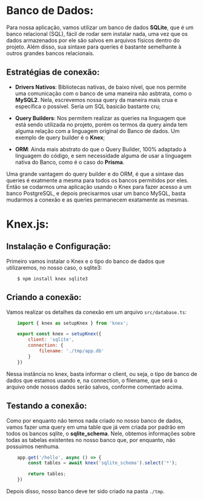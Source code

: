 # Banco de Dados:
Para nossa aplicação, vamos utilizar um banco de dados **SQLite**, que é um banco relacional (SQL), fácil de rodar sem instalar nada, uma vez que os dados armazenados por ele são salvos em arquivos físicos dentro do projeto. Além disso, sua sintaxe para queries é bastante semelhante à outros grandes bancos relacionais.

## Estratégias de conexão:

- **Drivers Nativos**: Bibliotecas nativas, de baixo nível, que nos permite uma comunicação com o banco de uma maneira não asbtrata, como o **MySQL2**. Nela, escrevemos nossa query da maneira mais crua e específica o possível. Seria um SQL basicão bastante cru;

- **Query Builders**: Nos permitem realizar as queries na linguagem que está sendo utilizada no projeto, porém os termos da query ainda tem alguma relação com a linguagem original do Banco de dados. Um exemplo de query builder é o **Knex**;

- **ORM**: Ainda mais abstrato do que o Query Builder, 100% adaptado à linguagem do código, e sem necessidade alguma de usar a linguagem nativa do Banco, como é o caso do **Prisma**. 

Uma grande vantagem do query builder e do ORM, é que a sintaxe das queries é exatmente a mesma para todos os bancos permitidos por eles. Então se codarmos uma aplicação usando o Knex para fazer acesso a um banco PostgreSQL, e depois precisarmos usar um banco MySQL, basta mudarmos a conexão e as queries permanecem exatamente as mesmas. 

# Knex.js:

## Instalação e Configuração:

Primeiro vamos instalar o Knex e o tipo do banco de dados que utilizaremos, no nosso caso, o sqlite3:

```shell
    $ npm install knex sqlite3
```

## Criando a conexão:
Vamos realizar os detalhes da conexão em um arquivo `src/database.ts`:

```js
    import { knex as setupKnex } from 'knex';

    export const knex = setupKnex({
        client: 'sqlite',
        connection: {
            filename: './tmp/app.db'
        }
    })
```

Nessa instância no knex, basta informar o client, ou seja, o tipo de banco de dados que estamos usando e, na connection, o filename, que será o arquivo onde nossos dados serão salvos, conforme comentado acima.

## Testando a conexão:
Como por enquanto não temos nada criado no nosso banco de dados, vamos fazer uma query em uma table que já vem criada por padrão em todos os bancos sqlite, o **sqlite_schema**. Nele, obtemos informações sobre todas as tabelas existentes no nosso banco que, por enquanto, não possuimos nenhuma.

```js
    app.get('/hello', async () => {
        const tables = await knex('sqlite_schema').select('*');

        return tables;
    })
```

Depois disso, nosso banco deve ter sido criado na pasta `./tmp`. 